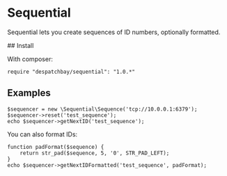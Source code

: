 # Sequential
Sequential lets you create sequences of ID numbers, optionally formatted.

## Install

With composer:

    require "despatchbay/sequential": "1.0.*"

## Examples

    $sequencer = new \Sequential\Sequence('tcp://10.0.0.1:6379');
    $sequencer->reset('test_sequence');
    echo $sequencer->getNextID('test_sequence');

You can also format IDs:

    function padFormat($sequence) {
        return str_pad($sequence, 5, '0', STR_PAD_LEFT);
    }
    echo $sequencer->getNextIDFormatted('test_sequence', padFormat);
